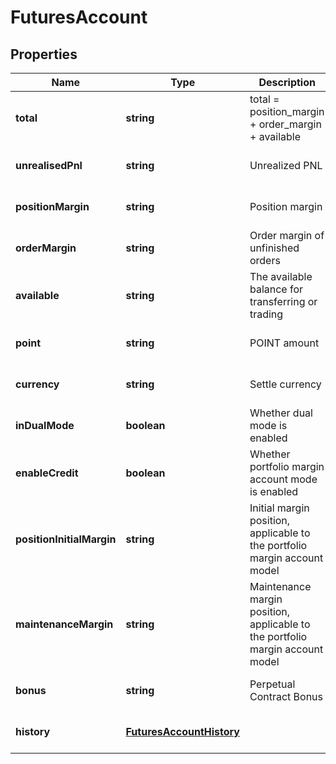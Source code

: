 # FuturesAccount

## Properties

Name | Type | Description | Notes
------------ | ------------- | ------------- | -------------
**total** | **string** | total &#x3D; position_margin + order_margin + available | [optional] [default to undefined]
**unrealisedPnl** | **string** | Unrealized PNL | [optional] [default to undefined]
**positionMargin** | **string** | Position margin | [optional] [default to undefined]
**orderMargin** | **string** | Order margin of unfinished orders | [optional] [default to undefined]
**available** | **string** | The available balance for transferring or trading | [optional] [default to undefined]
**point** | **string** | POINT amount | [optional] [default to undefined]
**currency** | **string** | Settle currency | [optional] [default to undefined]
**inDualMode** | **boolean** | Whether dual mode is enabled | [optional] [default to undefined]
**enableCredit** | **boolean** | Whether portfolio margin account mode is enabled | [optional] [default to undefined]
**positionInitialMargin** | **string** | Initial margin position, applicable to the portfolio margin account model | [optional] [default to undefined]
**maintenanceMargin** | **string** | Maintenance margin position, applicable to the portfolio margin account model | [optional] [default to undefined]
**bonus** | **string** | Perpetual Contract Bonus | [optional] [default to undefined]
**history** | [**FuturesAccountHistory**](FuturesAccountHistory.md) |  | [optional] [default to undefined]

